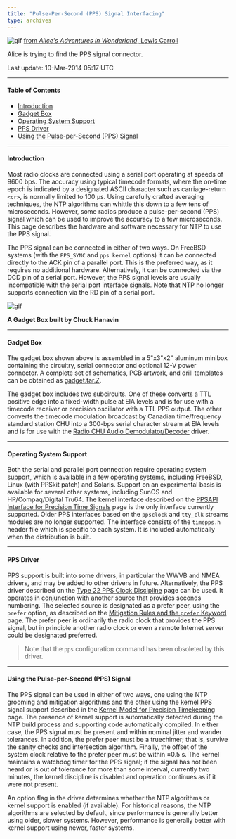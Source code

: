 ```yaml
---
title: "Pulse-Per-Second (PPS) Signal Interfacing"
type: archives
---
```


![gif](/archives/pic/alice32.gif) [from _Alice's Adventures in Wonderland_, Lewis Carroll](/reflib/pictures/)

Alice is trying to find the PPS signal connector.

Last update: 10-Mar-2014 05:17 UTC

* * *

#### Table of Contents

*   [Introduction](/archives/4.2.8-series/pps/#introduction)
*   [Gadget Box](/archives/4.2.8-series/pps/#gadget-box)
*   [Operating System Support](/archives/4.2.8-series/pps/#operating-system-support)
*   [PPS Driver](/archives/4.2.8-series/pps/#pps-driver)
*   [Using the Pulse-per-Second (PPS) Signal](/archives/4.2.8-series/pps/#using-the-pulse-per-second-pps-signal)

* * *

#### Introduction

Most radio clocks are connected using a serial port operating at speeds of 9600 bps. The accuracy using typical timecode formats, where the on-time epoch is indicated by a designated ASCII character such as carriage-return <code><cr\></code>, is normally limited to 100 μs. Using carefully crafted averaging techniques, the NTP algorithms can whittle this down to a few tens of microseconds. However, some radios produce a pulse-per-second (PPS) signal which can be used to improve the accuracy to a few microseconds. This page describes the hardware and software necessary for NTP to use the PPS signal.

The PPS signal can be connected in either of two ways. On FreeBSD systems (with the <code>PPS_SYNC</code> and <code>pps kernel</code> options) it can be connected directly to the ACK pin of a parallel port. This is the preferred way, as it requires no additional hardware. Alternatively, it can be connected via the DCD pin of a serial port. However, the PPS signal levels are usually incompatible with the serial port interface signals. Note that NTP no longer supports connection via the RD pin of a serial port.

![gif](/archives/pic/gadget.jpg)

**A Gadget Box built by Chuck Hanavin**


* * *

#### Gadget Box

The gadget box shown above is assembled in a 5"x3"x2" aluminum minibox containing the circuitry, serial connector and optional 12-V power connector. A complete set of schematics, PCB artwork, and drill templates can be obtained as [gadget.tar.Z](/reflib/software/gadget.tar.Z).

The gadget box includes two subcircuits. One of these converts a TTL positive edge into a fixed-width pulse at EIA levels and is for use with a timecode receiver or precision oscillator with a TTL PPS output. The other converts the timecode modulation broadcast by Canadian time/frequency standard station CHU into a 300-bps serial character stream at EIA levels and is for use with the [Radio CHU Audio Demodulator/Decoder](/archives/drivers/driver7/) driver.

* * *

#### Operating System Support

Both the serial and parallel port connection require operating system support, which is available in a few operating systems, including FreeBSD, Linux (with PPSkit patch) and Solaris. Support on an experimental basis is available for several other systems, including SunOS and HP/Compaq/Digital Tru64. The kernel interface described on the [PPSAPI Interface for Precision Time Signals](/archives/4.2.8-series/kernpps/) page is the only interface currently supported. Older PPS interfaces based on the <code>ppsclock</code> and <code>tty_clk</code> streams modules are no longer supported. The interface consists of the <code>timepps.h</code> header file which is specific to each system. It is included automatically when the distribution is built.

* * *

#### PPS Driver

PPS support is built into some drivers, in particular the WWVB and NMEA drivers, and may be added to other drivers in future. Alternatively, the PPS driver described on the [Type 22 PPS Clock Discipline](/archives/drivers/driver22/) page can be used. It operates in conjunction with another source that provides seconds numbering. The selected source is designated as a prefer peer, using the <code>prefer</code> option, as described on the [Mitigation Rules and the <code>prefer</code> Keyword](/archives/4.2.8-series/prefer/) page. The prefer peer is ordinarily the radio clock that provides the PPS signal, but in principle another radio clock or even a remote Internet server could be designated preferred.
> Note that the <code>pps</code> configuration command has been obsoleted by this driver.

* * *

#### Using the Pulse-per-Second (PPS) Signal

The PPS signal can be used in either of two ways, one using the NTP grooming and mitigation algorithms and the other using the kernel PPS signal support described in the [Kernel Model for Precision Timekeeping](/archives/4.2.8-series/kern/) page. The presence of  kernel support is automatically detected during the NTP build process and supporting code automatically compiled. In either case, the PPS signal must be present and within nominal jitter and wander tolerances. In addition, the prefer peer must be a truechimer; that is, survive the sanity checks and intersection algorithm. Finally, the offset of the system clock relative to the prefer peer must be within ±0.5 s. The kernel maintains a watchdog timer for the PPS signal; if the signal has not been heard or is out of tolerance for more than some interval, currently two minutes, the kernel discipline is disabled and operation continues as if it were not present.

An option flag in the driver determines whether the NTP algorithms or kernel support is enabled (if available). For historical reasons, the NTP algorithms are selected by default, since performance is generally better using older, slower systems. However, performance is generally better with kernel support using newer, faster systems.
